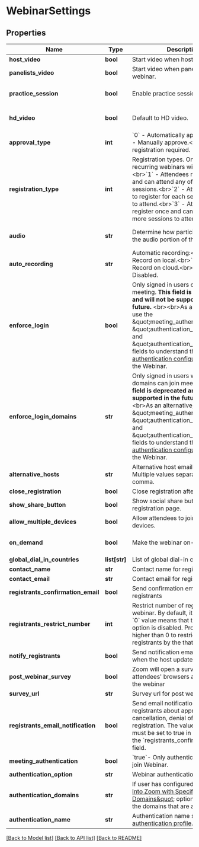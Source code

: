 # WebinarSettings

## Properties
Name | Type | Description | Notes
------------ | ------------- | ------------- | -------------
**host_video** | **bool** | Start video when host joins webinar. | [optional] 
**panelists_video** | **bool** | Start video when panelists join webinar. | [optional] 
**practice_session** | **bool** | Enable practice session. | [optional] [default to False]
**hd_video** | **bool** | Default to HD video. | [optional] [default to False]
**approval_type** | **int** | &#x60;0&#x60; - Automatically approve.&lt;br&gt;&#x60;1&#x60; - Manually approve.&lt;br&gt;&#x60;2&#x60; - No registration required. | [optional] 
**registration_type** | **int** | Registration types. Only used for recurring webinars with a fixed time.&lt;br&gt;&#x60;1&#x60; - Attendees register once and can attend any of the webinar sessions.&lt;br&gt;&#x60;2&#x60; - Attendees need to register for each session in order to attend.&lt;br&gt;&#x60;3&#x60; - Attendees register once and can choose one or more sessions to attend. | [optional] 
**audio** | **str** | Determine how participants can join the audio portion of the webinar. | [optional] [default to 'both']
**auto_recording** | **str** | Automatic recording:&lt;br&gt;&#x60;local&#x60; - Record on local.&lt;br&gt;&#x60;cloud&#x60; -  Record on cloud.&lt;br&gt;&#x60;none&#x60; - Disabled. | [optional] [default to 'none']
**enforce_login** | **bool** | Only signed in users can join this meeting.  **This field is deprecated and will not be supported in the future.**  &lt;br&gt;&lt;br&gt;As an alternative, use the \&quot;meeting_authentication\&quot;, \&quot;authentication_option\&quot; and \&quot;authentication_domains\&quot; fields to understand the [authentication configurations](https://support.zoom.us/hc/en-us/articles/360037117472-Authentication-Profiles-for-Meetings-and-Webinars) set for the Webinar. | [optional] 
**enforce_login_domains** | **str** | Only signed in users with specified domains can join meetings.  **This field is deprecated and will not be supported in the future.**  &lt;br&gt;&lt;br&gt;As an alternative, use the \&quot;meeting_authentication\&quot;, \&quot;authentication_option\&quot; and \&quot;authentication_domains\&quot; fields to understand the [authentication configurations](https://support.zoom.us/hc/en-us/articles/360037117472-Authentication-Profiles-for-Meetings-and-Webinars) set for the Webinar. | [optional] 
**alternative_hosts** | **str** | Alternative host emails or IDs. Multiple values separated by comma. | [optional] 
**close_registration** | **bool** | Close registration after event date. | [optional] 
**show_share_button** | **bool** | Show social share buttons on the registration page. | [optional] 
**allow_multiple_devices** | **bool** | Allow attendees to join from multiple devices. | [optional] 
**on_demand** | **bool** | Make the webinar on-demand | [optional] [default to False]
**global_dial_in_countries** | **list[str]** | List of global dial-in countries | [optional] 
**contact_name** | **str** | Contact name for registration | [optional] 
**contact_email** | **str** | Contact email for registration | [optional] 
**registrants_confirmation_email** | **bool** | Send confirmation email to registrants | [optional] 
**registrants_restrict_number** | **int** | Restrict number of registrants for a webinar. By default, it is set to &#x60;0&#x60;. A &#x60;0&#x60; value means that the restriction option is disabled. Provide a number higher than 0 to restrict the webinar registrants by the that number. | [optional] 
**notify_registrants** | **bool** | Send notification email to registrants when the host updates a webinar. | [optional] 
**post_webinar_survey** | **bool** | Zoom will open a survey page in attendees&#x27; browsers after leaving the webinar | [optional] 
**survey_url** | **str** | Survey url for post webinar survey | [optional] 
**registrants_email_notification** | **bool** | Send email notifications to registrants about approval, cancellation, denial of the registration. The value of this field must be set to true in order to use the &#x60;registrants_confirmation_email&#x60; field. | [optional] 
**meeting_authentication** | **bool** | &#x60;true&#x60;- Only authenticated users can join Webinar. | [optional] 
**authentication_option** | **str** | Webinar authentication option id. | [optional] 
**authentication_domains** | **str** | If user has configured [\&quot;Sign Into Zoom with Specified Domains\&quot;](https://support.zoom.us/hc/en-us/articles/360037117472-Authentication-Profiles-for-Meetings-and-Webinars#h_5c0df2e1-cfd2-469f-bb4a-c77d7c0cca6f) option, this will list the domains that are authenticated. | [optional] 
**authentication_name** | **str** | Authentication name set in the [authentication profile](https://support.zoom.us/hc/en-us/articles/360037117472-Authentication-Profiles-for-Meetings-and-Webinars#h_5c0df2e1-cfd2-469f-bb4a-c77d7c0cca6f). | [optional] 

[[Back to Model list]](../README.md#documentation-for-models) [[Back to API list]](../README.md#documentation-for-api-endpoints) [[Back to README]](../README.md)


